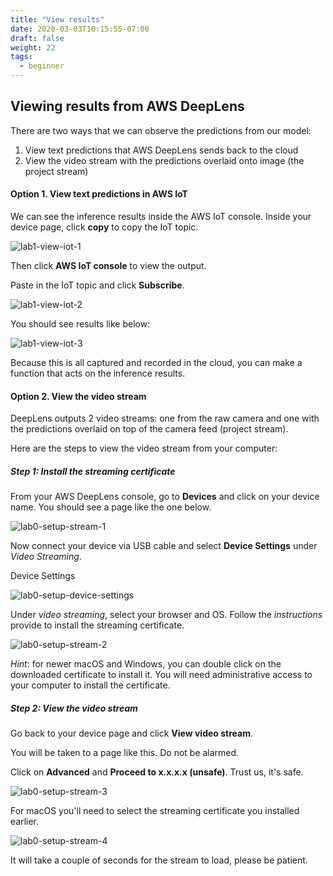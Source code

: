```yaml
---
title: "View results"
date: 2020-03-03T10:15:55-07:00
draft: false
weight: 22
tags:
  - beginner
---
```


## Viewing results from AWS DeepLens

There are two ways that we can observe the predictions from our model:

1. View text predictions that AWS DeepLens sends back to the cloud
2. View the video stream with the predictions overlaid onto image (the project stream)



#### Option 1. View text predictions in AWS IoT

We can see the inference results inside the AWS IoT console. Inside your device page, click **copy** to copy the IoT topic.

![lab1-view-iot-1](/images/300_deploy_a_sample_project/lab1-view-iot-1.png)

Then click **AWS IoT console** to view the output.

Paste in the IoT topic and click **Subscribe**.

![lab1-view-iot-2](/images/300_deploy_a_sample_project/lab1-view-iot-2.png)

You should see results like below:

![lab1-view-iot-3](/images/300_deploy_a_sample_project/lab1-view-iot-3.png)

Because this is all captured and recorded in the cloud, you can make a function that acts on the inference results. 

#### Option 2. View the video stream

DeepLens outputs 2 video streams: one from the raw camera and one with the predictions overlaid on top of the camera feed (project stream).

Here are the steps to view the video stream from your computer:

##### Step 1: Install the streaming certificate

From your AWS DeepLens console, go to **Devices** and click on your device name. You should see a page like the one below.

![lab0-setup-stream-1](/images/200_device_setup/lab0-setup-stream-1.png)

Now connect your device via USB cable and select **Device Settings** under *Video Streaming*.

Device Settings

![lab0-setup-device-settings](/images/200_device_setup/lab0-setup-device-settings.png)

Under *video streaming*, select your browser and OS. Follow the *instructions* provide to install the streaming certificate. 

![lab0-setup-stream-2](/images/200_device_setup/lab0-setup-stream-2.png)

*Hint*: for newer macOS and Windows, you can double click on the downloaded certificate to install it. You will need administrative access to your computer to install the certificate.

##### Step 2: View the video stream

Go back to your device page and click **View video stream**.

You will be taken to a page like this. Do not be alarmed. 

Click on **Advanced** and **Proceed to x.x.x.x (unsafe)**. Trust us, it's safe.

![lab0-setup-stream-3](/images/200_device_setup/lab0-setup-stream-3.png)

For macOS you'll need to select the streaming certificate you installed earlier.

![lab0-setup-stream-4](/images/200_device_setup/lab0-setup-stream-4.png)

It will take a couple of seconds for the stream to load, please be patient.

